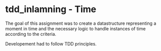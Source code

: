 # tdd_inlamning - Time

The goal of this assignment was to create a datastructure representing a moment in time and the necessary logic to handle instances of time according to the criteria.

Developement had to follow TDD principles.
